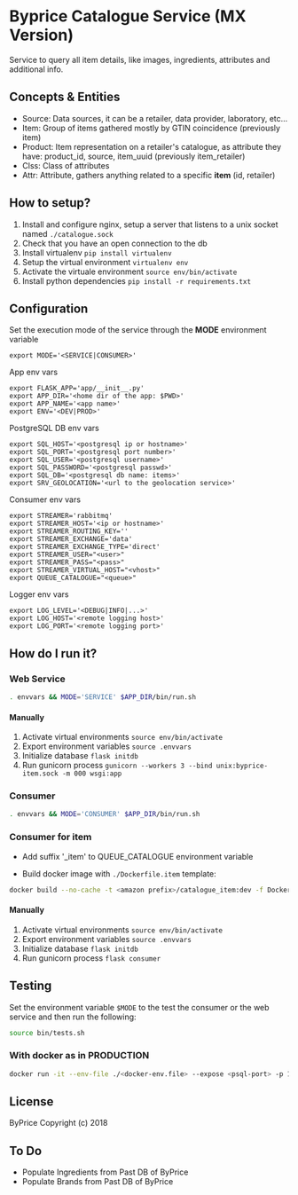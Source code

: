 # Byprice Catalogue Service (MX Version)

Service to query all item details, like images, ingredients, attributes and additional info.

## Concepts & Entities

* Source: Data sources, it can be a retailer, data provider, laboratory, etc...
* Item: Group of items gathered mostly by GTIN coincidence (previously item)
* Product: Item representation on a retailer's catalogue, as attribute they have: product_id, source, item_uuid (previously item_retailer)
* Clss: Class of attributes
* Attr: Attribute, gathers anything related to a specific **item** (id, retailer)

## How to setup?

1. Install and configure nginx, setup a server that listens to a unix socket named `./catalogue.sock`
2. Check that you have an open connection to the db
3. Install virtualenv `pip install virtualenv`
4. Setup the virtual environment `virtualenv env`
5. Activate the virtuale environment `source env/bin/activate`
6. Install python dependencies `pip install -r requirements.txt`

## Configuration

Set the execution mode of the service through the **MODE** environment variable

```shell
export MODE='<SERVICE|CONSUMER>'
```

App env vars

```shell
export FLASK_APP='app/__init__.py'
export APP_DIR='<home dir of the app: $PWD>'
export APP_NAME='<app name>'
export ENV='<DEV|PROD>'
```

PostgreSQL DB env vars

```shell
export SQL_HOST='<postgresql ip or hostname>'
export SQL_PORT='<postgresql port number>'
export SQL_USER='<postgresql username>'
export SQL_PASSWORD='<postgresql passwd>'
export SQL_DB='<postgresql db name: items>'
export SRV_GEOLOCATION='<url to the geolocation service>'
```

Consumer env vars

```shell
export STREAMER='rabbitmq'
export STREAMER_HOST='<ip or hostname>'
export STREAMER_ROUTING_KEY=''
export STREAMER_EXCHANGE='data'
export STREAMER_EXCHANGE_TYPE='direct'
export STREAMER_USER="<user>"
export STREAMER_PASS="<pass>"
export STREAMER_VIRTUAL_HOST="<vhost>"
export QUEUE_CATALOGUE="<queue>"
```

Logger env vars

```shell
export LOG_LEVEL='<DEBUG|INFO|...>'
export LOG_HOST='<remote logging host>'
export LOG_PORT='<remote logging port>'
```

## How do I run it?

### Web Service

```bash
. envvars && MODE='SERVICE' $APP_DIR/bin/run.sh
```

#### Manually

1. Activate virtual environments `source env/bin/activate`
2. Export environment variables `source .envvars`
3. Initialize database `flask initdb`
4. Run gunicorn process `gunicorn --workers 3 --bind unix:byprice-item.sock -m 000 wsgi:app`

### Consumer

```bash
. envvars && MODE='CONSUMER' $APP_DIR/bin/run.sh
```

### Consumer for item
- Add suffix '_item' to QUEUE_CATALOGUE environment variable

- Build docker image with `./Dockerfile.item` template:

```bash
docker build --no-cache -t <amazon prefix>/catalogue_item:dev -f Dockerfile.item .
```

#### Manually

1. Activate virtual environments `source env/bin/activate`
2. Export environment variables `source .envvars`
3. Initialize database `flask initdb`
4. Run gunicorn process `flask consumer`

## Testing

Set the environment variable `$MODE` to the test the consumer or the web service and then run the following:

```bash
source bin/tests.sh
```
### With docker as in PRODUCTION

```bash
docker run -it --env-file ./<docker-env.file> --expose <psql-port> -p 127.0.0.1:<local-ws-port>:80 -m <384m> --memory-swap <384m> --name <app-name> --entrypoint bash catalogue:latest
```

## License

ByPrice Copyright (c) 2018

## To Do

- Populate Ingredients from Past DB of ByPrice
- Populate Brands from Past DB of ByPrice
